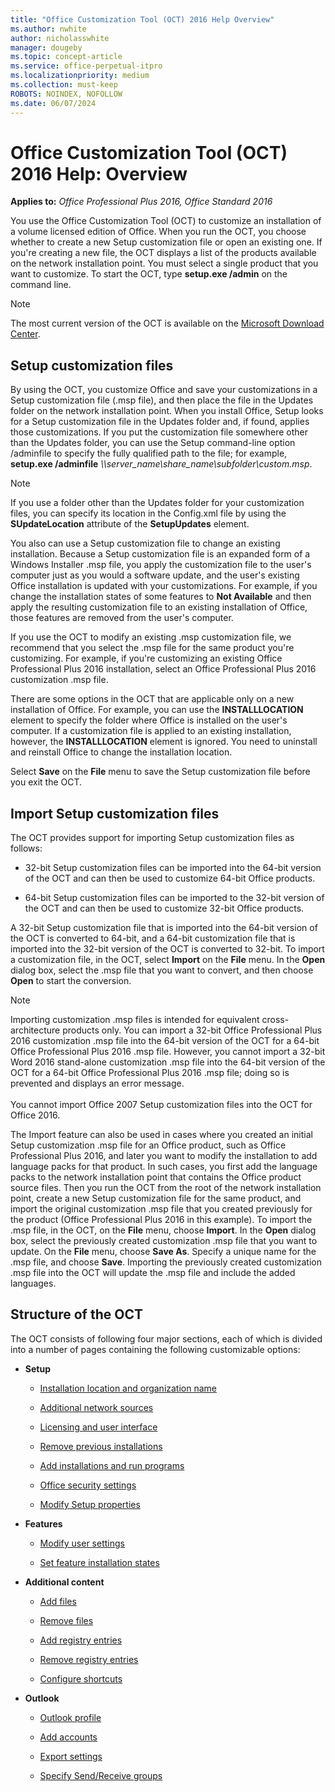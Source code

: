 ```yaml
---
title: "Office Customization Tool (OCT) 2016 Help Overview"
ms.author: nwhite
author: nicholasswhite
manager: dougeby
ms.topic: concept-article
ms.service: office-perpetual-itpro
ms.localizationpriority: medium
ms.collection: must-keep
ROBOTS: NOINDEX, NOFOLLOW
ms.date: 06/07/2024
---
```


# Office Customization Tool (OCT) 2016 Help: Overview

**Applies to:** *Office Professional Plus 2016, Office Standard 2016*

You use the Office Customization Tool (OCT) to customize an installation of a volume licensed edition of Office. When you run the OCT, you choose whether to create a new Setup customization file or open an existing one. If you're creating a new file, the OCT displays a list of the products available on the network installation point. You must select a single product that you want to customize. To start the OCT, type **setup.exe /admin** on the command line.

> [!NOTE]
> The most current version of the OCT is available on the [Microsoft Download Center](https://www.microsoft.com/download/details.aspx?id=49030).
  
## Setup customization files

By using the OCT, you customize Office and save your customizations in a Setup customization file (.msp file), and then place the file in the Updates folder on the network installation point. When you install Office, Setup looks for a Setup customization file in the Updates folder and, if found, applies those customizations. If you put the customization file somewhere other than the Updates folder, you can use the Setup command-line option /adminfile to specify the fully qualified path to the file; for example, **setup.exe /adminfile** _\\\server_name\share_name\subfolder\custom.msp_.
  
> [!NOTE]
> If you use a folder other than the Updates folder for your customization files, you can specify its location in the Config.xml file by using the **SUpdateLocation** attribute of the **SetupUpdates** element.
  
You also can use a Setup customization file to change an existing installation. Because a Setup customization file is an expanded form of a Windows Installer .msp file, you apply the customization file to the user's computer just as you would a software update, and the user's existing Office installation is updated with your customizations. For example, if you change the installation states of some features to **Not Available** and then apply the resulting customization file to an existing installation of Office, those features are removed from the user's computer.
  
If you use the OCT to modify an existing .msp customization file, we recommend that you select the .msp file for the same product you're customizing. For example, if you're customizing an existing Office Professional Plus 2016 installation, select an Office Professional Plus 2016 customization .msp file.
  
There are some options in the OCT that are applicable only on a new installation of Office. For example, you can use the **INSTALLLOCATION** element to specify the folder where Office is installed on the user's computer. If a customization file is applied to an existing installation, however, the **INSTALLLOCATION** element is ignored. You need to uninstall and reinstall Office to change the installation location.
  
Select **Save** on the **File** menu to save the Setup customization file before you exit the OCT.
  
## Import Setup customization files

The OCT provides support for importing Setup customization files as follows:
  
- 32-bit Setup customization files can be imported into the 64-bit version of the OCT and can then be used to customize 64-bit Office products.

- 64-bit Setup customization files can be imported to the 32-bit version of the OCT and can then be used to customize 32-bit Office products.

A 32-bit Setup customization file that is imported into the 64-bit version of the OCT is converted to 64-bit, and a 64-bit customization file that is imported into the 32-bit version of the OCT is converted to 32-bit. To import a customization file, in the OCT, select **Import** on the **File** menu. In the **Open** dialog box, select the .msp file that you want to convert, and then choose **Open** to start the conversion.
  
> [!NOTE]
> Importing customization .msp files is intended for equivalent cross-architecture products only. You can import a 32-bit Office Professional Plus 2016 customization .msp file into the 64-bit version of the OCT for a 64-bit Office Professional Plus 2016 .msp file. However, you cannot import a 32-bit Word 2016 stand-alone customization .msp file into the 64-bit version of the OCT for a 64-bit Office Professional Plus 2016 .msp file; doing so is prevented and displays an error message.  <br/><br/> You cannot import Office 2007 Setup customization files into the OCT for Office 2016.
  
The Import feature can also be used in cases where you created an initial Setup customization .msp file for an Office product, such as Office Professional Plus 2016, and later you want to modify the installation to add language packs for that product. In such cases, you first add the language packs to the network installation point that contains the Office product source files. Then you run the OCT from the root of the network installation point, create a new Setup customization file for the same product, and import the original customization .msp file that you created previously for the product (Office Professional Plus 2016 in this example). To import the .msp file, in the OCT, on the **File** menu, choose **Import**. In the **Open** dialog box, select the previously created customization .msp file that you want to update. On the **File** menu, choose **Save As**. Specify a unique name for the .msp file, and choose **Save**. Importing the previously created customization .msp file into the OCT will update the .msp file and include the added languages.
  
## Structure of the OCT

The OCT consists of following four major sections, each of which is divided into a number of pages containing the following customizable options:
  
- **Setup**

  - [Installation location and organization name](oct-2016-help-installation-location-and-organization-name.md)

  - [Additional network sources](oct-2016-help-additional-network-sources.md)
  
  - [Licensing and user interface](oct-2016-help-licensing-and-user-interface.md)
  
  - [Remove previous installations](oct-2016-help-remove-previous-installations.md)
  
  - [Add installations and run programs](oct-2016-help-add-installations-and-run-programs.md)
  
  - [Office security settings](oct-2016-help-office-security-settings.md)
  
  - [Modify Setup properties](oct-2016-help-modify-setup-properties.md)
  
- **Features**
  
  - [Modify user settings](oct-2016-help-modify-user-settings.md)
  
  - [Set feature installation states](oct-2016-help-set-feature-installation-states.md)
  
- **Additional content**
  
  - [Add files](oct-2016-help-add-files.md)
  
  - [Remove files](oct-2016-help-remove-files.md)
  
  - [Add registry entries](oct-2016-help-add-registry-entries.md)
  
  - [Remove registry entries](oct-2016-help-remove-registry-entries.md)
  
  - [Configure shortcuts](oct-2016-help-configure-shortcuts.md)
  
- **Outlook**
  
  - [Outlook profile](oct-2016-help-outlook-profile.md)
  
  - [Add accounts](oct-2016-help-add-accounts.md)
  
  - [Export settings](oct-2016-help-export-settings.md)
  
  - [Specify Send/Receive groups](oct-2016-help-specify-send-receive-groups.md)
